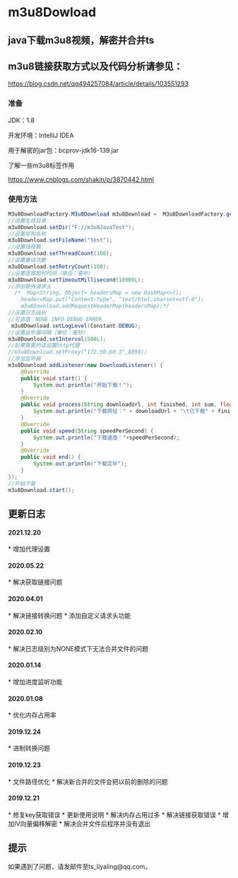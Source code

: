 # m3u8Dowload
## java下载m3u8视频，解密并合并ts

## m3u8链接获取方式以及代码分析请参见：
https://blog.csdn.net/qq494257084/article/details/103551293
### 准备
JDK：1.8

开发环境：IntelliJ IDEA

用于解密的jar包：bcprov-jdk16-139.jar

了解一些m3u8标签作用

https://www.cnblogs.com/shakin/p/3870442.html

### 使用方法
```java
M3u8DownloadFactory.M3u8Download m3u8Download =  M3u8DownloadFactory.getInstance(M3U8URL);
//设置生成目录
m3u8Download.setDir("F://m3u8JavaTest");
//设置视频名称
m3u8Download.setFileName("test");
//设置线程数
m3u8Download.setThreadCount(100);
//设置重试次数
m3u8Download.setRetryCount(100);
//设置连接超时时间（单位：毫秒）
m3u8Download.setTimeoutMillisecond(10000L);
//添加额外请求头
  /*  Map<String, Object> headersMap = new HashMap<>();
    headersMap.put("Content-Type", "text/html;charset=utf-8");
    m3u8Download.addRequestHeaderMap(headersMap);*/
//设置日志级别
//可选值：NONE INFO DEBUG ERROR
 m3u8Download.setLogLevel(Constant.DEBUG);
//设置监听器间隔（单位：毫秒）
m3u8Download.setInterval(500L);
//如果需要的话设置http代理
//m3u8Download.setProxy("172.50.60.3",8090);
//添加监听器
m3u8Download.addListener(new DownloadListener() {
    @Override
    public void start() {
        System.out.println("开始下载！");
    }
    @Override
    public void process(String downloadUrl, int finished, int sum, float percent) {
        System.out.println("下载网址：" + downloadUrl + "\t已下载" + finished + "个\t一共" + sum + "个\t已完成" + percent + "%");
    }
    @Override
    public void speed(String speedPerSecond) {
        System.out.println("下载速度："+speedPerSecond);
    }
    @Override
    public void end() {
        System.out.println("下载完毕");
    }
});
//开始下载
m3u8Download.start();
```

<h2>更新日志</h2>

<h4>2021.12.20</h4>
* 增加代理设置

<h4>2020.05.22</h4>
* 解决获取链接问题

<h4>2020.04.01</h4>
* 解决链接转换问题
* 添加自定义请求头功能

<h4>2020.02.10</h4>
* 解决日志级别为NONE模式下无法合并文件的问题

<h4>2020.01.14</h4>
* 增加进度监听功能

<h4>2020.01.08</h4>
* 优化内存占用率

<h4>2019.12.24</h4>
* 进制转换问题

<h4>2019.12.23</h4>
* 文件路径优化 
* 解决新合并的文件会把以前的删除的问题

<h4>2019.12.21</h4>
* 修复key获取错误
* 更新使用说明
* 解决内存占用过多 
* 解决链接获取错误 
* 增加IV向量偏移解密
* 解决合并文件后程序并没有退出

<h2>提示</h2>
如果遇到了问题，请发邮件至ts_liyaling@qq.com。